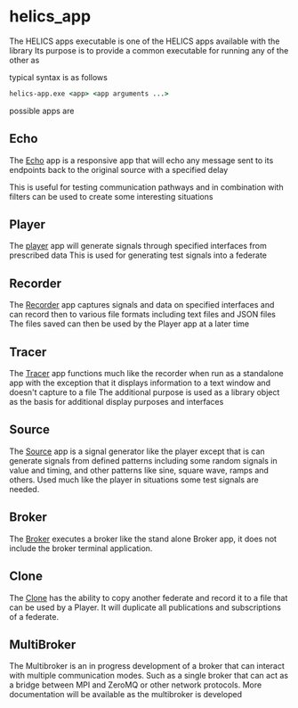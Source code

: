 # helics_app

The HELICS apps executable is one of the HELICS apps available with the library
Its purpose is to provide a common executable for running any of the other as

typical syntax is as follows

```cmd
helics-app.exe <app> <app arguments ...>
```

possible apps are

## Echo

The [Echo](Echo.md) app is a responsive app that will echo any message sent to its endpoints back to the original source with a specified delay

This is useful for testing communication pathways and in combination with filters can be used to create some interesting situations

## Player

The [player](Player.md) app will generate signals through specified interfaces from prescribed data
This is used for generating test signals into a federate

## Recorder

The [Recorder](Recorder.md) app captures signals and data on specified interfaces and can record then to various file formats including text files and JSON files
The files saved can then be used by the Player app at a later time

## Tracer

The [Tracer](Tracer.md) app functions much like the recorder when run as a standalone app with the exception that it displays information to a text window and doesn't capture to a file
The additional purpose is used as a library object as the basis for additional display purposes and interfaces

## Source

The [Source](Source.md) app is a signal generator like the player except that is can generate signals from defined patterns including some random signals in value and timing, and other patterns like sine, square wave, ramps
and others. Used much like the player in situations some test signals are needed.

## Broker

The [Broker](Broker.md) executes a broker like the stand alone Broker app, it does not include the broker terminal application.

## Clone

The [Clone](Clone.md) has the ability to copy another federate and record it to a file that can be used by a Player. It will duplicate all publications and subscriptions of a federate.

## MultiBroker

The Multibroker is an in progress development of a broker that can interact with multiple communication modes. Such as a single broker that can act as a bridge between MPI and ZeroMQ or other network protocols. More documentation will be available as the multibroker is developed
